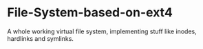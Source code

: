 # File-System-based-on-ext4
A whole working virtual file system, implementing stuff like inodes, hardlinks and symlinks.
